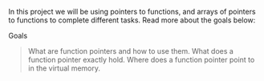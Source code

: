 In this project we will be using pointers to functions, and arrays of pointers to functions to complete different tasks. Read more about the goals below:

Goals
>What are function pointers and how to use them.
>What does a function pointer exactly hold.
>Where does a function pointer point to in the virtual memory.